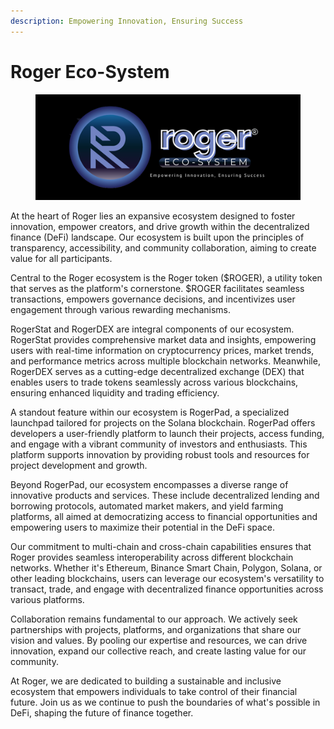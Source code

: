 ```yaml
---
description: Empowering Innovation, Ensuring Success
---
```


# Roger Eco-System

<figure><img src="../../.gitbook/assets/26.png" alt=""><figcaption></figcaption></figure>

At the heart of Roger lies an expansive ecosystem designed to foster innovation, empower creators, and drive growth within the decentralized finance (DeFi) landscape. Our ecosystem is built upon the principles of transparency, accessibility, and community collaboration, aiming to create value for all participants.

Central to the Roger ecosystem is the Roger token ($ROGER), a utility token that serves as the platform's cornerstone. $ROGER facilitates seamless transactions, empowers governance decisions, and incentivizes user engagement through various rewarding mechanisms.

RogerStat and RogerDEX are integral components of our ecosystem. RogerStat provides comprehensive market data and insights, empowering users with real-time information on cryptocurrency prices, market trends, and performance metrics across multiple blockchain networks. Meanwhile, RogerDEX serves as a cutting-edge decentralized exchange (DEX) that enables users to trade tokens seamlessly across various blockchains, ensuring enhanced liquidity and trading efficiency.

A standout feature within our ecosystem is RogerPad, a specialized launchpad tailored for projects on the Solana blockchain. RogerPad offers developers a user-friendly platform to launch their projects, access funding, and engage with a vibrant community of investors and enthusiasts. This platform supports innovation by providing robust tools and resources for project development and growth.

Beyond RogerPad, our ecosystem encompasses a diverse range of innovative products and services. These include decentralized lending and borrowing protocols, automated market makers, and yield farming platforms, all aimed at democratizing access to financial opportunities and empowering users to maximize their potential in the DeFi space.

Our commitment to multi-chain and cross-chain capabilities ensures that Roger provides seamless interoperability across different blockchain networks. Whether it's Ethereum, Binance Smart Chain, Polygon, Solana, or other leading blockchains, users can leverage our ecosystem's versatility to transact, trade, and engage with decentralized finance opportunities across various platforms.

Collaboration remains fundamental to our approach. We actively seek partnerships with projects, platforms, and organizations that share our vision and values. By pooling our expertise and resources, we can drive innovation, expand our collective reach, and create lasting value for our community.

At Roger, we are dedicated to building a sustainable and inclusive ecosystem that empowers individuals to take control of their financial future. Join us as we continue to push the boundaries of what's possible in DeFi, shaping the future of finance together.




